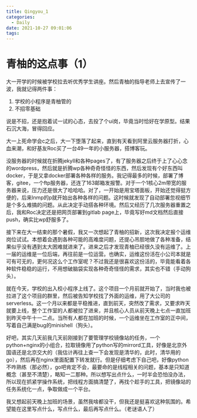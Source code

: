 ```yaml
---
title: Qingyou_1
categories:
  - Daily
date: 2021-10-27 09:01:06
tags:
---
```

# 青柚的这点事（1）

大一开学的时候被学校拉去听优秀学生讲座。然后青柚的指导老师上去宣传了一波，我就记得两件事：

1. 学校的小程序是青柚管的
2. 不招零基础

说是不招，还是抱着试一试的心态，去投了个ui岗，毕竟当时恰好在学原型。结果石沉大海，冒得回应。

大一上死命学会c之后，大一下堕落了起来，直到有天看到阿里云服务器打折，心血来潮，和好基友Roc买了一台49一年的小服务器，搭博客玩。

没服务器的时候就在折腾jekyll和各种pages了，有了服务器之后终于上了心心念的wordpress，然后就是折腾wp各种奇奇怪怪的东西，然后发现有个好东西叫docker，于是又拿docker部署各种各样的服务。我记得最多的时候，部署了博客，gitee，一个ftp服务器，还连了163邮箱发报警。对于一个1核心2m带宽的服务器来说，压力还是很大了哈哈哈。对了，一开始是用宝塔面板，开始还觉得挺方便的，后来lnmp的p就开始出各种各样的问题。这时候就发现了自动部署忽视细节是个多么难搞的问题。从此决定手动搭各种环境。然后又经历了几次服务器重置之后，我和Roc决定还是把网页部署到gitlab page上，毕竟写好md文档然后直接push，确实比wp舒服多了。

接下来在大一结束的那个暑假，我又一次想起了青柚的招新，这次我决定报个运维岗位试试。本想着会遇到各种可能的高难度问题，还提心吊胆地做了各种准备，结果似乎没有遇到太大困难就进来了。进来之后才发现青柚已经很久没有运维了。上一届的运维是一位后端，再往前是一位运营。也确实，运维这份活在小公司本就是可有可无的，更何况这么个工作室呢？不过我还是很喜欢这份活的，毕竟能看着各种软件稳稳的运行，不用想破脑袋实现各种奇奇怪怪的需求，其实也不错（手动狗头）。

就在今天，学校的出入校小程序上线了。这个项目一个月前就开始了，当时我也被拉进了这个项目的群里，然后被告知学校找了外面的运维，用了大公司的serverless。这一个月以来都是平稳推进，直到前天，突然改了需求，又要求昨天就要上线，整个工作室的人都被拉了进来，并且核心人员从前天晚上七点一直加班到昨天中午十一二点。当所有人都在加班的时候，一个运维坐在工作室的正中间，写着自己满是bug的minishell（狗头）。

好吧，其实几天前我几天前刚接到了要管理学校镜像站的任务，一个python+nginx的小组合，拉取镜像用了python写的mirrord工具，好像是北京外国语还是北京交大的（我估计再往上查一下会发现是清华的，此时，清华用的go），然后再在nginx里面配置下转发就行。但是仔细考虑下自己吧，好像python不咋熟练（那必然），go吧肯定不会，最要命的是线程相关的问题，基本是只知道概念（甚至不清楚），略知一二那种。所以想写出点什么，一时半会恐怕没办法，所以现在抓紧学操作系统，把线程方面搞清楚了，再找个趁手的工具，把镜像站的任务系统化一点，争取做成一个平台。

我又想起前天晚上加班的场景，虽然我啥都没干，但我还是挺喜欢这种氛围的。希望能在这里写点什么，写点什么，最后再写点什么。（老谜语人了）

